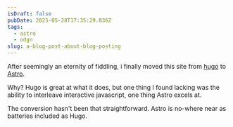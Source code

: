 ```yaml
---
isDraft: false
pubDate: 2025-05-28T17:35:29.836Z
tags:
  - astro
  - odgn
slug: a-blog-post-about-blog-posting
---
```



After seemingly an eternity of fiddling, i finally moved this site from [hugo](https://gohugo.io) to [Astro](https://astro.build/).

Why? Hugo is great at what it does, but one thing I found lacking was the ability to interleave interactive javascript, one thing Astro excels at.

The conversion hasn't been that straightforward. Astro is no-where near as batteries included as Hugo.

